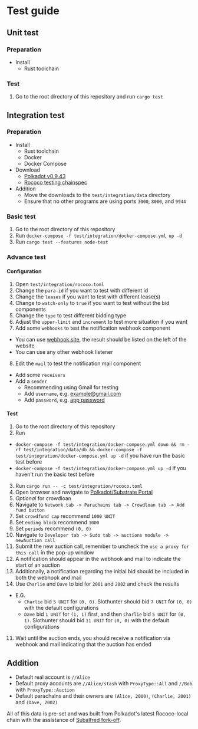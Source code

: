 # Test guide
## Unit test
### Preparation
- Install
  - Rust toolchain
### Test
1. Go to the root directory of this repository and run `cargo test`

## Integration test
### Preparation
- Install
  - Rust toolchain
  - Docker
  - Docker Compose
- Download
  - [Polkadot v0.9.43](https://github.com/paritytech/polkadot/releases/download/v0.9.43/polkadot)
  - [Rococo testing chainspec](https://github.com/hack-ink/slothunter/releases/download/v0.1.0/rococo.json.fork-off)
- Addition
  - Move the downloads to the `test/integration/data` directory
  - Ensure that no other programs are using ports `3000`, `8000`, and `9944`
### Basic test
1. Go to the root directory of this repository
2. Run `docker-compose -f test/integration/docker-compose.yml up -d`
3. Run `cargo test --features node-test`
### Advance test
#### Configuration
1. Open `test/integration/rococo.toml`
2. Change the `para-id` if you want to test with different id
3. Change the `leases` if you want to test with different lease(s)
4. Change to `watch-only` to `true` if you want to test without the bid components
5. Change the `type` to test different bidding type
6. Adjust the `upper-limit` and `increment` to test more situation if you want
7. Add some `webhooks` to test the notification webhook component
  - You can use [webhook.site](https://webhook.site), the result should be listed on the left of the website
  - You can use any other webhook listener
8. Edit the `mail` to test the notification mail component
  - Add some `receivers`
  - Add a `sender`
    - Recommending using Gmail for testing
    - Add `username`, e.g. example@gmail.com
    - Add `password`, e.g. [app password](https://support.google.com/accounts/answer/185833?hl=en)
#### Test
1. Go to the root directory of this repository
2. Run
  - `docker-compose -f test/integration/docker-compose.yml down && rm -rf test/integration/data/db && docker-compose -f test/integration/docker-compose.yml up -d` if you have run the basic test before
  - `docker-compose -f test/integration/docker-compose.yml up -d` if you haven't run the basic test before
3. Run `cargo run -- -c test/integration/rococo.toml`
4. Open browser and navigate to [Polkadot/Substrate Portal](https://polkadot.js.org/apps/?rpc=ws://127.0.0.1:9944#/explorer)
5. *Optional* for crowdloan
  1. Navigate to `Network tab -> Parachains tab -> Crowdloan tab -> Add fund button`
  2. Set `crowdfund cap` recommend `1000 UNIT`
  3. Set `ending block` recommend `1000`
  4. Set `periods` recommend `(0, 0)`
6. Navigate to `Developer tab -> Sudo tab -> auctions module -> newAuction call`
7. Submit the new auction call, remember to uncheck the `use a proxy for this call` in the pop-up window
8. A notification should appear in the webhook and mail to indicate the start of an auction
9. Additionally, a notification regarding the initial bid should be included in both the webhook and mail
10. Use `Charlie` and `Dave` to bid for `2001` and `2002` and check the results
  - E.G.
    - `Charlie` bid `5 UNIT` for `(0, 0)`. Slothunter should bid `7 UNIT` for `(0, 0)` with the default configurations
    - `Dave` bid `1 UNIT` for `(1, 1)` first, and then `Charlie` bid `5 UNIT` for `(0, 1)`. Slothunter should bid `11 UNIT` for `(0, 0)` with the default configurations
11. Wait until the auction ends, you should receive a notification via webhook and mail indicating that the auction has ended

## Addition
- Default real account is `//Alice`
- Default proxy accounts are `//Alice/stash` with `ProxyType::All` and `//Bob` with `ProxyType::Auction`
- Default parachains and their owners are `(Alice, 2000)`, `(Charlie, 2001)` and `(Dave, 2002)`

All of this data is pre-set and was built from Polkadot's latest Rococo-local chain with the assistance of [Subalfred fork-off](https://subalfred.hack.ink/user/cli/state.html#command-state-fork-off).
